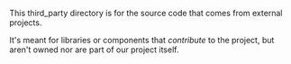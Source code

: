 This third_party  directory is for the source code that comes from external
projects.

It's meant for libraries or components that *contribute* to the project, but
aren't owned nor are part of our project itself.
